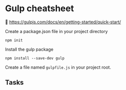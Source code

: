 # Gulp cheatsheet

🔗 https://gulpjs.com/docs/en/getting-started/quick-start/

Create a package.json file in your project directory

```shell
npm init
```

Install the gulp package

```shell
npm install --save-dev gulp
```

Create a file named `gulpfile.js` in your project root.

## Tasks